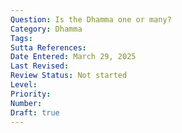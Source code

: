 ```yaml
---
Question: Is the Dhamma one or many?
Category: Dhamma
Tags:
Sutta References:
Date Entered: March 29, 2025
Last Revised:
Review Status: Not started
Level: 
Priority: 
Number: 
Draft: true
---
```

